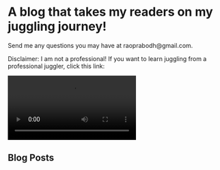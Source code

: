 <!DOCTYPE html>
<html>
<h1>A blog that takes my readers on my juggling journey!</h2>
  <p>Send me any questions you may have at raoprabodh@gmail.com.</p>
  <p>Disclaimer: I am not a professional! If you want to learn juggling from a professional juggler, click this link:</p>
    <video>
      <source src="https://www.youtube.com/watch?v=JZmmOdnljG4"/>
    </video>

<h2>Blog Posts</h2>

<h3></h3>
<p></p>





</html>
